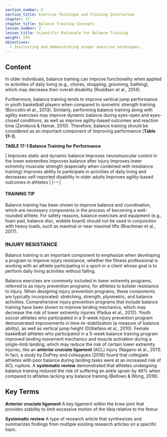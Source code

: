 ```yaml
---
section_number: 5
section_title: Exercise Technique and Training Instruction
chapter: 17
chapter_title: Balance Training Concepts
lesson_number: 2
lesson_title: Scientific Rationale for Balance Training
weight: 24%
objectives:
  - Instructing and demonstrating proper exercise techniques.
---
```


## Content
In older individuals, balance training can improve functionality when applied to activities of daily living (e.g., chores, shopping, grooming, bathing), which may decrease their overall disability (Roaldsen et al., 2014).

Furthermore, balance training tends to improve vertical jump performance in youth basketball players when compared to isometric strength training (Boccolini et al., 2013). Similarly, performing balance training along with agility exercises may improve dynamic balance during eyes-open and eyes-closed conditions, as well as improve agility-based outcomes and reaction time (Zemková & Hamar, 2010). Therefore, balance training should be considered as an important component of improving performance (**Table 17-1**).

**TABLE 17-1 Balance Training for Performance**

| Improves static and dynamic balance
	Improves neuromuscular control in the lower extremities
	Improves balance after injury
	Improves lower extremity muscular strength (especially when combined with resistance training)
	Improves ability to participate in activities of daily living and decreases self-reported disability in older adults
	Improves agility-based outcomes in athletes |
|---|

#### TRAINING TIP

Balance training has been shown to improve balance and coordination, which are necessary components in the process of becoming a well-rounded athlete. For safety reasons, balance exercises and equipment (e.g., foam pad, balance disc, wobble board) should not be used in conjunction with heavy loads, such as maximal or near maximal lifts (Brachman et al., 2017).

### INJURY RESISTANCE

Balance training is an important component to emphasize when developing a program to improve injury resistance, whether the fitness professional is working with an athlete participating in a sport or a client whose goal is to perform daily living activities without falling.

Balance exercises are commonly included in lower extremity programs, referred to as injury prevention programs, for athletes to bolster resistance to injury. When designing injury prevention programs, these components are typically incorporated: stretching, strength, plyometric, and balance activities. Comprehensive injury prevention programs that include balance training have been shown to improve landing mechanics, which may decrease the risk of lower extremity injuries (Padua et al., 2012). Youth soccer athletes who participated in a 9-week injury prevention program demonstrated improvements in time-to-stabilization (a measure of balance ability), as well as vertical jump height (DiStefano et al., 2010). Female basketball athletes who participated in a 5-week balance training program improved landing movement mechanics and muscle activation during a single-limb landing, which may reduce the risk of certain lower extremity injuries, like an **anterior cruciate ligament** (ACL) injury (Nagano et al., 2011). In fact, a study by DuPrey and colleagues (2016) found that collegiate athletes with poor balance during landing tasks were at an increased risk of ACL rupture. A **systematic review** demonstrated that athletes undergoing balance training reduced the risk of suffering an ankle sprain by 46% when compared to athletes lacking any balance training (Bellows & Wong, 2018).

## Key Terms

**Anterior cruciate ligament**
A key ligament within the knee joint that provides stability to limit excessive motion of the tibia relative to the femur.

**Systematic review**
A type of research article that synthesizes and summarizes findings from multiple existing research articles on a specific topic.